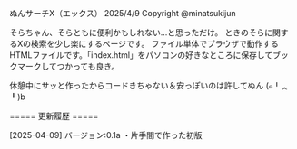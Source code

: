 ぬんサーチX（エックス）
2025/4/9 Copyright @minatsukijun

そらちゃん、そらともに便利かもしれない...と思っただけ。
ときのそらに関するXの検索を少し楽にするページです。
ファイル単体でブラウザで動作するHTMLファイルです。「index.html」をパソコンの好きなところに保存してブックマークしてつかっても良き。

休憩中にサッと作ったからコードきちゃない＆安っぽいのは許してぬん
(๑╹ᆺ╹)b

===== 更新履歴 =====

[2025-04-09] バージョン:0.1a
・片手間で作った初版
